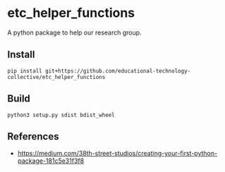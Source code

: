 # etc_helper_functions
A python package to help our research group. 

## Install

```
pip install git+https://github.com/educational-technology-collective/etc_helper_functions
```

## Build

```
python3 setup.py sdist bdist_wheel
```


## References

* https://medium.com/38th-street-studios/creating-your-first-python-package-181c5e31f3f8
